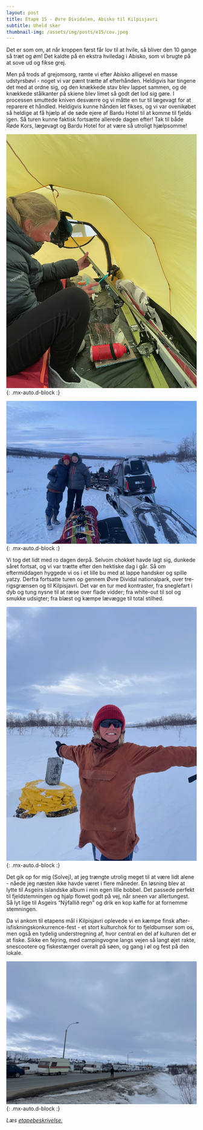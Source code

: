```yaml
---
layout: post
title: Etape 15 - Øvre Dividalen, Abisko til Kilpisjavri
subtitle: Uheld sker
thumbnail-img: /assets/img/posts/e15/cov.jpeg
---
```


Det er som om, at når kroppen først får lov til at hvile, så bliver den 10 gange så træt og øm! Det kaldte på en ekstra hviledag i Abisko, som vi brugte på at sove ud og fikse grej. 

Men på trods af grejomsorg, ramte vi efter Abisko alligevel en masse udstyrsbøvl - noget vi var pænt trætte af efterhånden. Heldigvis har tingene det med at ordne sig, og den knækkede stav blev lappet sammen, og de knækkede stålkanter på skiene blev limet så godt det lod sig gøre. I processen smuttede kniven desværre og vi måtte en tur til lægevagt for at reparere et håndled. Heldigvis kunne hånden let fikses, og vi var ovenikøbet så heldige at få hjælp af de søde ejere af Bardu Hotel til at komme til fjelds igen. Så turen kunne faktisk fortsætte allerede dagen efter! Tak til både Røde Kors, lægevagt og Bardu Hotel for at være så utroligt hjælpsomme!

![Fikse ski](/assets/img/posts/e15/1.jpeg){: .mx-auto.d-block :}

![Tak til Bardu](/assets/img/posts/e15/2.jpeg){: .mx-auto.d-block :}

Vi tog det lidt med ro dagen derpå. Selvom chokket havde lagt sig, dunkede såret fortsat, og vi var trætte efter den hektiske dag i går. Så om eftermiddagen hyggede vi os i et lille bu med at lappe handsker og spille yatzy. Derfra fortsatte turen op gennem Øvre Dividal nationalpark, over tre-rigsgrænsen og til Kilpisjavri. Det var en tur med kontraster, fra sneglefart i dyb og tung nysne til at ræse over flade vidder; fra white-out til sol og smukke udsigter; fra blæst og kæmpe lævægge til total stilhed. 

![Trerigsgrænsen](/assets/img/posts/e15/cov.jpeg){: .mx-auto.d-block :}

Det gik op for mig (Solvej), at jeg trængte utrolig meget til at være lidt alene - nåede jeg næsten ikke havde været i flere måneder. En løsning blev at lytte til Asgeirs islandske album i min egen lille bobbel. Det passede perfekt til fjeldstemningen og hjalp flowet godt på vej, når sneen var allertungest. Så lyt lige til Asgeirs “Nýfallið regn” og drik en kop kaffe for at fornemme stemningen.

Da vi ankom til etapens mål i Kilpisjavri oplevede vi en kæmpe finsk after-isfiskningskonkurrence-fest - et stort kulturchok for to fjeldbumser som os, men også en tydelig understregning af, hvor central en del af kulturen det er at fiske. Sikke en fejring, med campingvogne langs vejen så langt øjet rakte, snescootere og fiskestænger overalt på søen, og gang i øl og fest på den lokale. 

![Kilpis](/assets/img/posts/e15/3.jpeg){: .mx-auto.d-block :}

*Læs [etapebeskrivelse.](/rute/#dividal)*
